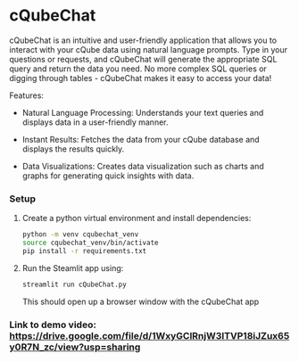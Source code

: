 # cQubeChat
cQubeChat is an intuitive and user-friendly application that allows you to interact with your cQube data using natural language prompts. Type in your questions or requests, and cQubeChat will generate the appropriate SQL query and return the data you need. No more complex SQL queries or digging through tables - cQubeChat makes it easy to access your data!

Features:

- Natural Language Processing: Understands your text queries and displays data in a user-friendly manner.

- Instant Results: Fetches the data from your cQube database and displays the results quickly.

- Data Visualizations: Creates data visualization such as charts and graphs for generating quick insights with data.

### Setup

1. Create a python virtual environment and install dependencies:
    ```bash
    python -m venv cqubechat_venv
    source cqubechat_venv/bin/activate
    pip install -r requirements.txt
    ```
2. Run the Steamlit app using:
    ```bash
    streamlit run cQubeChat.py
    ```

    This should open up a browser window with the cQubeChat app

### Link to demo video: https://drive.google.com/file/d/1WxyGClRnjW3ITVP18iJZux65y0R7N_zc/view?usp=sharing

